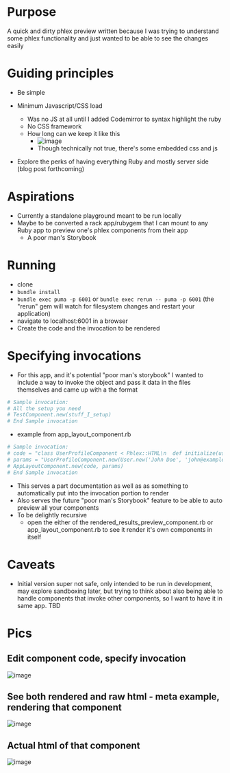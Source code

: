 # Purpose

A quick and dirty phlex preview written because I was trying to understand some phlex functionality and just wanted to be able to see the changes easily

# Guiding principles
- Be simple
- Minimum Javascript/CSS load
  - Was no JS at all until I added Codemirror to syntax highlight the ruby
  - No CSS framework
  - How long can we keep it like this
    - ![image](https://github.com/hedgeyedev/phlex_preview/assets/13941/306f0df6-91c9-40e9-9a33-9d2c0eff419e)
    - Though technically not true, there's some embedded css and js

- Explore the perks of having everything Ruby and mostly server side (blog post forthcoming)

# Aspirations
- Currently a standalone playground meant to be run locally
- Maybe to be converted a rack app/rubygem that I can mount to any Ruby app to preview one's phlex components from their app
  - A poor man's Storybook

# Running
- clone
- `bundle install`
- `bundle exec puma -p 6001` or `bundle exec rerun -- puma -p 6001` (the "rerun" gem will watch for filesystem changes and restart your application)
- navigate to localhost:6001 in a browser
- Create the code and the invocation to be rendered

# Specifying invocations
- For this app, and it's potential "poor man's storybook" I wanted to include a way to invoke the object and pass it data in the files themselves and came up with a the format

``` ruby
# Sample invocation:
# All the setup you need
# TestComponent.new(stuff_I_setup)
# End Sample invocation

```
- example from app_layout_component.rb

``` ruby
# Sample invocation:
# code = "class UserProfileComponent < Phlex::HTML\n  def initialize(user)\n    @user = user\n  end\n\n  def view_template\n    div {\n      h1 { @user.name }\n      p { @user.email }\n    }\n  end\nend"
# params = "UserProfileComponent.new(User.new('John Doe', 'john@example.com')) "
# AppLayoutComponent.new(code, params)
# End Sample invocation

```

- This serves a part documentation as well as as something to automatically put into the invocation portion to render
- Also serves the future "poor man's Storybook" feature to be able to auto preview all your components
- To be delightly recursive
  - open the either of the rendered_results_preview_component.rb or app_layout_component.rb to see it render it's own components in itself

# Caveats
- Initial version super not safe, only intended to be run in development, may explore sandboxing later, but trying to think about also being able to handle components that invoke other components, so I want to have it in same app. TBD

# Pics
## Edit component code, specify invocation
![image](https://github.com/hedgeyedev/phlex_preview/assets/13941/336bc4dd-caec-49b2-be89-2c437e178e57)

## See both rendered and raw html - meta example, rendering that component
![image](https://github.com/hedgeyedev/phlex_preview/assets/13941/fd9140d3-3c0b-41e5-a019-32186c58eca6)
## Actual html of that component
![image](https://github.com/hedgeyedev/phlex_preview/assets/13941/c127e5bd-7242-4c6e-a5a7-f6c70c3012dc)
